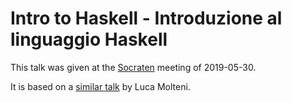 # Intro to Haskell - Introduzione al linguaggio Haskell

This talk was given at the [Socraten](http://www.socraten.org/) meeting of 2019-05-30.

It is based on a [similar talk](https://www.youtube.com/watch?v=QjK2jovOczY) by Luca Molteni.

